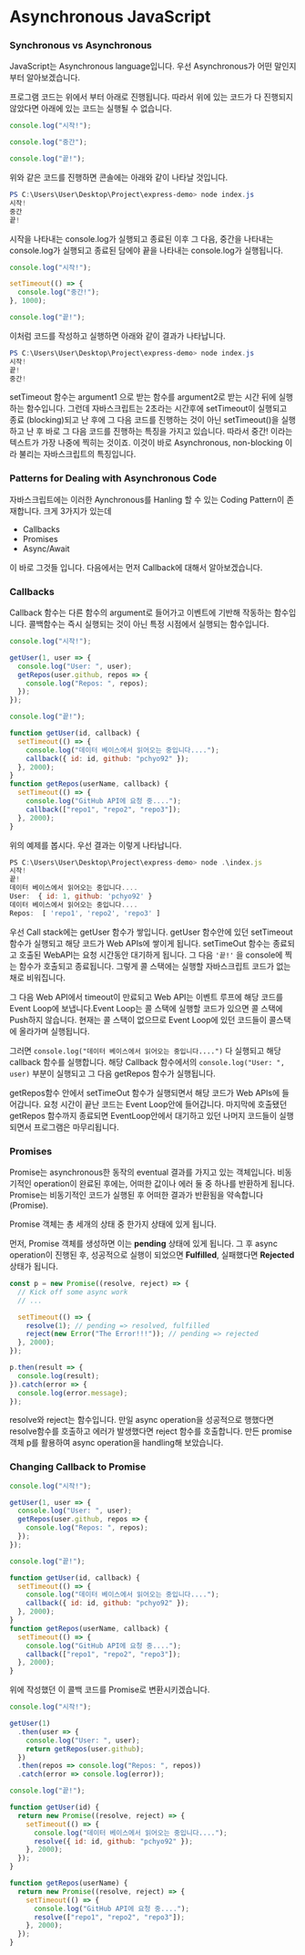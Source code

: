 # Asynchronous JavaScript

### Synchronous vs Asynchronous

JavaScript는 Asynchronous language입니다. 우선 Asynchronous가 어떤 말인지부터 알아보겠습니다.

프로그램 코드는 위에서 부터 아래로 진행됩니다. 따라서 위에 있는 코드가 다 진행되지 않았다면 아래에 있는 코드는 실행될 수 없습니다.

```javascript
console.log("시작!");

console.log("중간");

console.log("끝!");
```

위와 같은 코드를 진행하면 콘솔에는 아래와 같이 나타날 것입니다.

```powershell
PS C:\Users\User\Desktop\Project\express-demo> node index.js
시작!
중간
끝!
```

시작을 나타내는 console.log가 실행되고 종료된 이후 그 다음, 중간을 나타내는 console.log가 실행되고 종료된 담에야 끝을 나타내는 console.log가 실행됩니다.

```javascript
console.log("시작!");

setTimeout(() => {
  console.log("중간!");
}, 1000);

console.log("끝!");
```

이처럼 코드를 작성하고 실행하면 아래와 같이 결과가 나타납니다.

```powershell
PS C:\Users\User\Desktop\Project\express-demo> node index.js
시작!
끝!
중간!
```

setTimeout 함수는 argument1 으로 받는 함수를 argument2로 받는 시간 뒤에 실행하는 함수입니다. 그런데 자바스크립트는 2초라는 시간후에 setTimeout이 실행되고 종료 (blocking)되고 난 후에 그 다음 코드를 진행하는 것이 아닌 setTimeout()을 실행하고 난 후 바로 그 다음 코드를 진행하는 특징을 가지고 있습니다. 따라서 중간! 이라는 텍스트가 가장 나중에 찍히는 것이죠. 이것이 바로 Asynchronous, non-blocking 이라 불리는 자바스크립트의 특징입니다. 

### Patterns for Dealing with Asynchronous Code

자바스크립트에는 이러한 Aynchronous를 Hanling 할 수 있는 Coding Pattern이 존재합니다. 크게 3가지가 있는데 

- Callbacks
- Promises
- Async/Await

이 바로 그것들 입니다. 다음에서는 먼저 Callback에 대해서 알아보겠습니다.

### Callbacks

Callback 함수는 다른 함수의 argument로 들어가고 이벤트에 기반해 작동하는 함수입니다. 콜백함수는 즉시 실행되는 것이 아닌 특정 시점에서 실행되는 함수입니다.

```javascript
console.log("시작!");

getUser(1, user => {
  console.log("User: ", user);
  getRepos(user.github, repos => {
    console.log("Repos: ", repos);
  });
});

console.log("끝!");

function getUser(id, callback) {
  setTimeout(() => {
    console.log("데이터 베이스에서 읽어오는 중입니다....");
    callback({ id: id, github: "pchyo92" });
  }, 2000);
}
function getRepos(userName, callback) {
  setTimeout(() => {
    console.log("GitHub API에 요청 중....");
    callback(["repo1", "repo2", "repo3"]);
  }, 2000);
}
```

위의 예제를 봅시다. 우선 결과는 이렇게 나타납니다.

```javascript
PS C:\Users\User\Desktop\Project\express-demo> node .\index.js
시작!
끝!
데이터 베이스에서 읽어오는 중입니다....
User:  { id: 1, github: 'pchyo92' }
데이터 베이스에서 읽어오는 중입니다....
Repos:  [ 'repo1', 'repo2', 'repo3' ]
```

우선 Call stack에는 getUser 함수가 쌓입니다. getUser 함수안에 있던 setTimeout 함수가 실행되고 해당 코드가 Web APIs에 쌓이게 됩니다. setTimeOut 함수는 종료되고 호출된 WebAPI는 요청 시간동안 대기하게 됩니다. 그 다음 `'끝!'` 을 console에 찍는 함수가 호출되고 종료됩니다. 그렇게 콜 스택에는 실행할 자바스크립트 코드가 없는 채로 비워집니다.

그 다음 Web API에서 timeout이 만료되고 Web API는 이벤트 루프에 해당 코드를 Event Loop에 보냅니다.Event Loop는 콜 스택에 실행할 코드가 있으면 콜 스택에 Push하지 않습니다. 현재는 콜 스택이 없으므로 Event Loop에 있던 코드들이 콜스택에 올라가며 실행됩니다.

그러면 `console.log("데이터 베이스에서 읽어오는 중입니다....")` 다 실행되고 해당 callback 함수를 실행합니다. 해당 Callback 함수에서의 `console.log("User: ", user)` 부분이 실행되고 그 다음 getRepos 함수가 실행됩니다.

getRepos함수 안에서 setTimeOut 함수가 실행되면서 해당 코드가 Web APIs에 들어갑니다. 요청 시간이 끝난 코드는 Event Loop안에 들어갑니다. 마지막에 호출됐던 getRepos 함수까지 종료되면 EventLoop안에서 대기하고 있던 나머지 코드들이 실행되면서 프로그램은 마무리됩니다.

### Promises

Promise는 asynchronous한 동작의 eventual 결과를 가지고 있는 객체입니다. 비동기적인 operation이 완료된 후에는, 어떠한 값이나 에러 둘 중 하나를 반환하게 됩니다. Promise는 비동기적인 코드가 실행된 후 어떠한 결과가 반환됨을 약속합니다(Promise).

Promise 객체는 총 세개의 상태 중 한가지 상태에 있게 됩니다.

먼저, Promise 객체를 생성하면 이는 **pending** 상태에 있게 됩니다. 그 후 async operation이 진행된 후, 성공적으로 실행이 되었으면 **Fulfilled**, 실패했다면 **Rejected** 상태가 됩니다.

```javascript
const p = new Promise((resolve, reject) => {
  // Kick off some async work
  // ...

  setTimeout(() => {
    resolve(1); // pending => resolved, fulfilled
    reject(new Error("The Error!!!")); // pending => rejected
  }, 2000);
});

p.then(result => {
  console.log(result);
}).catch(error => {
  console.log(error.message);
});
```

resolve와 reject는 함수입니다. 만일 async operation을 성공적으로 행했다면 resolve함수를 호출하고  에러가 발생했다면 reject 함수를 호출합니다. 만든 promise 객체 p를 활용하여 async operation을 handling해 보았습니다.

### Changing Callback to Promise

```javascript
console.log("시작!");

getUser(1, user => {
  console.log("User: ", user);
  getRepos(user.github, repos => {
    console.log("Repos: ", repos);
  });
});

console.log("끝!");

function getUser(id, callback) {
  setTimeout(() => {
    console.log("데이터 베이스에서 읽어오는 중입니다....");
    callback({ id: id, github: "pchyo92" });
  }, 2000);
}
function getRepos(userName, callback) {
  setTimeout(() => {
    console.log("GitHub API에 요청 중....");
    callback(["repo1", "repo2", "repo3"]);
  }, 2000);
}
```

위에 작성했던 이 콜백 코드를 Promise로 변환시키겠습니다.

```javascript
console.log("시작!");

getUser(1)
  .then(user => {
    console.log("User: ", user);
    return getRepos(user.github);
  })
  .then(repos => console.log("Repos: ", repos))
  .catch(error => console.log(error));

console.log("끝!");

function getUser(id) {
  return new Promise((resolve, reject) => {
    setTimeout(() => {
      console.log("데이터 베이스에서 읽어오는 중입니다....");
      resolve({ id: id, github: "pchyo92" });
    }, 2000);
  });
}

function getRepos(userName) {
  return new Promise((resolve, reject) => {
    setTimeout(() => {
      console.log("GitHub API에 요청 중....");
      resolve(["repo1", "repo2", "repo3"]);
    }, 2000);
  });
}
```

